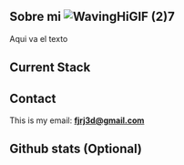 ## Sobre mi ![WavingHiGIF (2)](https://github.com/FJRJ3D/FJRJ3D/assets/26229894/4c103625-0273-4899-ad6d-5c72dd6bbf7d)7
Aqui va el texto

## Current Stack

## Contact
This is my email: **fjrj3d@gmail.com**
## Github stats (Optional)
